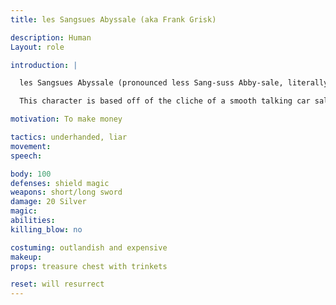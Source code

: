 ```yaml
---
title: les Sangsues Abyssale (aka Frank Grisk)

description: Human
Layout: role

introduction: |

  les Sangsues Abyssale (pronounced less Sang-suss Abby-sale, literally the abysmal leech) is a man out for a buck. Always looking for the next big thing, the next money maker, the next scheme. You are coming into town to make sure everyone liked your wine, and of course, sell your charms, bobbles, trinkets, and potions. You have no idea what your name means. You heard someone call you that one day, and you liked it so much you adopted the name.

  This character is based off of the cliche of a smooth talking car salesman.

motivation: To make money

tactics: underhanded, liar 
movement:
speech:

body: 100
defenses: shield magic
weapons: short/long sword
damage: 20 Silver
magic: 
abilities:
killing_blow: no

costuming: outlandish and expensive
makeup:
props: treasure chest with trinkets

reset: will resurrect
---
```

